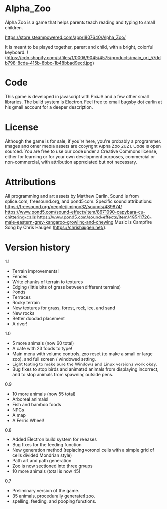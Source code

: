 # Alpha_Zoo
Alpha Zoo is a game that helps parents teach reading and typing to small children.

https://store.steampowered.com/app/1807640/Alpha_Zoo/

It is meant to be played together, parent and child, with a bright, colorful keyboard.
!(https://cdn.shopify.com/s/files/1/0006/9045/4575/products/main_ori_57ddb798-8cda-415b-8bbc-1b48bbad9ecd.jpg)


# Code
This game is developed in javascript with PixiJS and a few other small libraries. The build system is Electron. Feel free to email bugsby dot carlin at his gmail account for a deeper description.


# License
Although the game is for sale, if you're here, you're probably a programmer. Images and other media assets are copyright Alpha Zoo 2021. Code is open sourced. You are free to use our code under a Creative Commons license, either for learning or for your own development purposes, commercial or non-commercial, with attribution appreciated but not necessary.


# Attributions
All programming and art assets by Matthew Carlin.
Sound is from splice.com, freesound.org, and pond5.com.
Specific sound attributions:
https://freesound.org/people/jimipoo32/sounds/489874/
https://www.pond5.com/sound-effects/item/8671090-capybara-cu-chittering-calls
https://www.pond5.com/sound-effects/item/49541726-male-eastern-grey-kangaroo-growling-and-chewing
Music is Campfire Song by Chris Haugen (https://chrishaugen.net/).

# Version history

1.1
- Terrain improvements!
- Fences
- Write chunks of terrain to textures
- Edging (little bits of grass between different terrains)
- Ponds
- Terraces
- Rocky terrain
- New textures for grass, forest, rock, ice, and sand
- New rocks
- Better doodad placement
- A river!

1.0
- 5 more animals (now 60 total)
- A cafe with 23 foods to type!
- Main menu with volume controls, zoo reset (to make a small or large zoo), and full screen / windowed setting.
- Light testing to make sure the Windows and Linux versions work okay.
- Bug fixes to stop birds and animated animals from displaying incorrect, and to stop animals from spawning outside pens.

0.9
- 10 more animals (now 55 total)
- Arboreal animals!
- Fish and bamboo foods
- NPCs
- A map
- A Ferris Wheel!

0.8
- Added Electron build system for releases
- Bug fixes for the feeding function
- New generation method (replacing voronoi cells with a simple grid of cells divided Mondrian style)
- Path art and path generation
- Zoo is now sectioned into three groups
- 10 more animals (total is now 45)

0.7
- Preliminary version of the game.
- 35 animals, procedurally generated zoo.
- spelling, feeding, and pooping functions.
